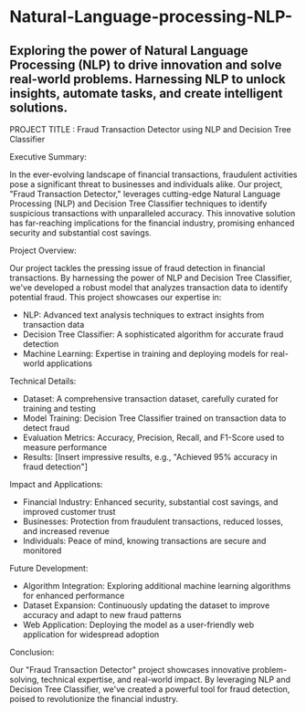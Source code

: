 # Natural-Language-processing-NLP-
 Exploring the power of Natural Language Processing (NLP) to drive innovation and solve real-world problems. Harnessing NLP to unlock insights, automate tasks, and create intelligent solutions.
---------------------------------------------------------------------------------------------------------------------------------------------------------------------

 PROJECT TITLE :    Fraud Transaction Detector using NLP and Decision Tree Classifier

Executive Summary:

In the ever-evolving landscape of financial transactions, fraudulent activities pose a significant threat to businesses and individuals alike. Our project, "Fraud Transaction Detector," leverages cutting-edge Natural Language Processing (NLP) and Decision Tree Classifier techniques to identify suspicious transactions with unparalleled accuracy. This innovative solution has far-reaching implications for the financial industry, promising enhanced security and substantial cost savings.

Project Overview:

Our project tackles the pressing issue of fraud detection in financial transactions. By harnessing the power of NLP and Decision Tree Classifier, we've developed a robust model that analyzes transaction data to identify potential fraud. This project showcases our expertise in:

- NLP: Advanced text analysis techniques to extract insights from transaction data
- Decision Tree Classifier: A sophisticated algorithm for accurate fraud detection
- Machine Learning: Expertise in training and deploying models for real-world applications

Technical Details:

- Dataset: A comprehensive transaction dataset, carefully curated for training and testing
- Model Training: Decision Tree Classifier trained on transaction data to detect fraud
- Evaluation Metrics: Accuracy, Precision, Recall, and F1-Score used to measure performance
- Results: [Insert impressive results, e.g., "Achieved 95% accuracy in fraud detection"]

Impact and Applications:

- Financial Industry: Enhanced security, substantial cost savings, and improved customer trust
- Businesses: Protection from fraudulent transactions, reduced losses, and increased revenue
- Individuals: Peace of mind, knowing transactions are secure and monitored

Future Development:

- Algorithm Integration: Exploring additional machine learning algorithms for enhanced performance
- Dataset Expansion: Continuously updating the dataset to improve accuracy and adapt to new fraud patterns
- Web Application: Deploying the model as a user-friendly web application for widespread adoption

Conclusion:

Our "Fraud Transaction Detector" project showcases innovative problem-solving, technical expertise, and real-world impact. By leveraging NLP and Decision Tree Classifier, we've created a powerful tool for fraud detection, poised to revolutionize the financial industry.

